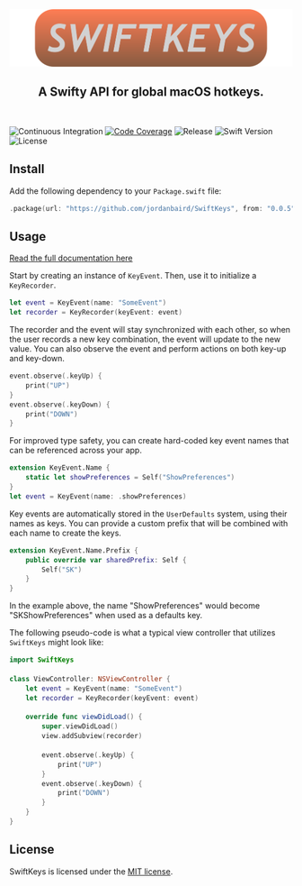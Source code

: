 <div align='center'>
    <img src='/media/header.svg'>
    <h2>A Swifty API for global macOS hotkeys.</h2>
    <br/>
</div>

![Continuous Integration](https://img.shields.io/circleci/build/github/jordanbaird/SwiftKeys/main)
[![Code Coverage](https://codecov.io/gh/jordanbaird/SwiftKeys/branch/main/graph/badge.svg?token=PARNSVMN0H)](https://codecov.io/gh/jordanbaird/SwiftKeys)
![Release](https://img.shields.io/github/v/release/jordanbaird/SwiftKeys)
![Swift Version](https://img.shields.io/badge/Swift-5.6%2B-orange)
![License](https://img.shields.io/github/license/jordanbaird/SwiftKeys)

## Install

Add the following dependency to your `Package.swift` file:

```swift
.package(url: "https://github.com/jordanbaird/SwiftKeys", from: "0.0.5")
```

## Usage

[Read the full documentation here](https://jordanbaird.github.io/SwiftKeys/documentation/swiftkeys)

Start by creating an instance of `KeyEvent`. Then, use it to initialize a `KeyRecorder`.

```swift
let event = KeyEvent(name: "SomeEvent")
let recorder = KeyRecorder(keyEvent: event)
```

The recorder and the event will stay synchronized with each other, so when the user records a new key combination, the event will update to the new value. You can also observe the event and perform actions on both key-up and key-down.

```swift
event.observe(.keyUp) {
    print("UP")
}
event.observe(.keyDown) {
    print("DOWN")
}
```

For improved type safety, you can create hard-coded key event names that can be referenced across your app.

```swift
extension KeyEvent.Name {
    static let showPreferences = Self("ShowPreferences")
}
let event = KeyEvent(name: .showPreferences)
```

Key events are automatically stored in the `UserDefaults` system, using their names as keys. You can provide a custom prefix that will be combined with each name to create the keys.

```swift
extension KeyEvent.Name.Prefix {
    public override var sharedPrefix: Self { 
        Self("SK")
    }
}
```

In the example above, the name "ShowPreferences" would become "SKShowPreferences" when used as a defaults key.

The following pseudo-code is what a typical view controller that utilizes `SwiftKeys` might look like:

```swift
import SwiftKeys

class ViewController: NSViewController {
    let event = KeyEvent(name: "SomeEvent")
    let recorder = KeyRecorder(keyEvent: event)
    
    override func viewDidLoad() {
        super.viewDidLoad()
        view.addSubview(recorder)
        
        event.observe(.keyUp) {
            print("UP")
        }
        event.observe(.keyDown) {
            print("DOWN")
        }
    }
}
```

## License

SwiftKeys is licensed under the [MIT license](http://www.opensource.org/licenses/mit-license).
